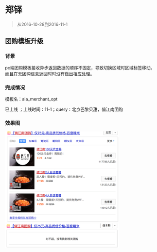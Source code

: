 # 郑铎

> 从2016-10-28到2016-11-1

## 团购模板升级

### 背景

pc端团购模板接收异步返回数据的顺序不固定，导致切换区域时区域标签移动。而且在无团购信息返回时时没有做出相应处理。

### 完成情况
模板名：ala_merchant_opt

已上线 ；上线时间：11-1；query：北京巴黎贝甜，俏江南团购

### 效果图
<img src="img/zhengduo01/c1.png" width="375">
<img src="img/zhengduo01/c2.png" width="375">


 

